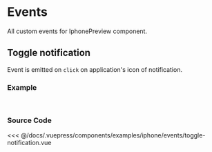 # Events

All custom events for IphonePreview component.

## Toggle notification

Event is emitted on `click` on application's icon of notification.

### Example
<br>

<Demo componentName="examples/iphone/events/toggle-notification" />

### Source Code

<SourceCode>

<<< @/docs/.vuepress/components/examples/iphone/events/toggle-notification.vue

</SourceCode>
